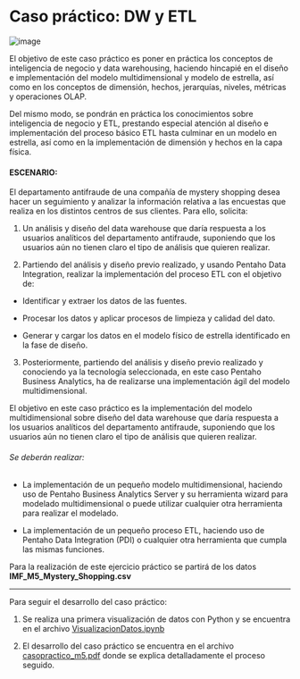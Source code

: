 # Caso práctico: DW y  ETL

![image](https://github.com/melissamelendezrojano/DataWarehouse_ETL_CasoPractico/assets/90320256/c7e6e486-6379-45eb-8418-afececb182ec)


El objetivo de este caso práctico es poner en práctica los conceptos de inteligencia de negocio y data warehousing, haciendo hincapié en el diseño e implementación del modelo multidimensional y modelo de estrella, así como en los conceptos de dimensión, hechos, jerarquías, niveles, métricas y operaciones OLAP.

Del mismo modo, se pondrán en práctica los conocimientos sobre inteligencia de negocio y ETL, prestando especial atención al diseño e implementación del proceso básico ETL hasta culminar en un modelo en estrella, así como en la implementación de dimensión y hechos en la capa física.

#### ESCENARIO:

El departamento antifraude de una compañía de mystery shopping desea hacer un seguimiento y analizar la información relativa a las encuestas que realiza en los distintos centros de sus clientes. Para ello, solicita:

1. Un análisis y diseño del data warehouse que daría respuesta a los usuarios analíticos del departamento antifraude, suponiendo que los usuarios aún no tienen claro el tipo de análisis que quieren realizar.

2. Partiendo del análisis y diseño previo realizado, y usando Pentaho Data Integration, realizar la implementación del proceso ETL con el objetivo de:

 - Identificar y extraer los datos de las fuentes.

 - Procesar los datos y aplicar procesos de limpieza y calidad del dato.

 - Generar y cargar los datos en el modelo físico de estrella identificado en la fase de diseño.

3. Posteriormente, partiendo del análisis y diseño previo realizado y conociendo ya la tecnología seleccionada, en este caso Pentaho Business Analytics, ha de realizarse una implementación ágil del modelo multidimensional.

El objetivo en este caso práctico es la implementación del modelo multidimensional sobre diseño del data warehouse que daría respuesta a los usuarios analíticos del departamento antifraude, suponiendo que los usuarios aún no tienen claro el tipo de análisis que quieren realizar.

###### Se deberán realizar:

- La implementación de un pequeño modelo multidimensional, haciendo uso de Pentaho Business Analytics Server y su herramienta wizard para modelado multidimensional o puede utilizar cualquier otra herramienta para realizar el modelado.

- La implementación de un pequeño proceso ETL, haciendo uso de Pentaho Data Integration (PDI) o cualquier otra herramienta que cumpla las mismas funciones.

Para la realización de este ejercicio práctico se partirá de los datos **IMF_M5_Mystery_Shopping.csv**

------------

Para seguir el desarrollo del caso práctico:

1. Se realiza una primera visualización de datos con Python y se encuentra en el archivo [VisualizacionDatos.ipynb](https://github.com/melissamelendezrojano/DataWarehouse_ETL_CasoPractico/blob/main/VisualizacionDatos.ipynb)

2. El desarrollo del caso práctico se encuentra en el archivo [casopractico_m5.pdf](https://github.com/melissamelendezrojano/DataWarehouse_ETL_CasoPractico/blob/main/casopractico_m5.pdf) donde se explica detalladamente el proceso seguido.
